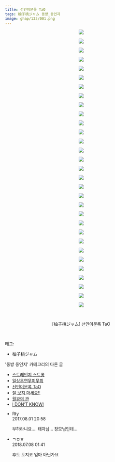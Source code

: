 ```yaml
---
title: 선인이문록 TaO
tags: 柚子桃ジャム 동방_동인지
image: ghap/133/001.png
---
```

<div class="article">
<p style="text-align: center; clear: none; float: none;"><img src="{{ site.nasurl }}/ghap/133/001.png"/></p>
<p style="text-align: center; clear: none; float: none;"><img src="{{ site.nasurl }}/ghap/133/002.png"/></p>
<p style="text-align: center; clear: none; float: none;"><img src="{{ site.nasurl }}/ghap/133/003.png"/></p>
<p style="text-align: center; clear: none; float: none;"><img src="{{ site.nasurl }}/ghap/133/004.png"/></p>
<p style="text-align: center; clear: none; float: none;"><img src="{{ site.nasurl }}/ghap/133/005.png"/></p>
<p style="text-align: center; clear: none; float: none;"><img src="{{ site.nasurl }}/ghap/133/006.png"/></p>
<p style="text-align: center; clear: none; float: none;"><img src="{{ site.nasurl }}/ghap/133/007.png"/></p>
<p style="text-align: center; clear: none; float: none;"><img src="{{ site.nasurl }}/ghap/133/008.png"/></p>
<p style="text-align: center; clear: none; float: none;"><img src="{{ site.nasurl }}/ghap/133/009.png"/></p>
<p style="text-align: center; clear: none; float: none;"><img src="{{ site.nasurl }}/ghap/133/010.png"/></p>
<p style="text-align: center; clear: none; float: none;"><img src="{{ site.nasurl }}/ghap/133/011.png"/></p>
<p style="text-align: center; clear: none; float: none;"><img src="{{ site.nasurl }}/ghap/133/012.png"/></p>
<p style="text-align: center; clear: none; float: none;"><img src="{{ site.nasurl }}/ghap/133/013.png"/></p>
<p style="text-align: center; clear: none; float: none;"><img src="{{ site.nasurl }}/ghap/133/014.png"/></p>
<p style="text-align: center; clear: none; float: none;"><img src="{{ site.nasurl }}/ghap/133/015.png"/></p>
<p style="text-align: center; clear: none; float: none;"><img src="{{ site.nasurl }}/ghap/133/016.png"/></p>
<p style="text-align: center; clear: none; float: none;"><img src="{{ site.nasurl }}/ghap/133/017.png"/></p>
<p style="text-align: center; clear: none; float: none;"><img src="{{ site.nasurl }}/ghap/133/018.png"/></p>
<p style="text-align: center; clear: none; float: none;"><img src="{{ site.nasurl }}/ghap/133/019.png"/></p>
<p style="text-align: center; clear: none; float: none;"><img src="{{ site.nasurl }}/ghap/133/020.png"/></p>
<p style="text-align: center; clear: none; float: none;"><img src="{{ site.nasurl }}/ghap/133/021.png"/></p>
<p style="text-align: center; clear: none; float: none;"><img src="{{ site.nasurl }}/ghap/133/022.jpg"/></p>
<p style="text-align: center; clear: none; float: none;"><img src="{{ site.nasurl }}/ghap/133/023.jpg"/></p>
<p style="text-align: center; clear: none; float: none;"><img src="{{ site.nasurl }}/ghap/133/024.jpg"/></p>
<p style="text-align: center; clear: none; float: none;"><img src="{{ site.nasurl }}/ghap/133/025.jpg"/></p>
<p style="text-align: center; clear: none; float: none;"><img src="{{ site.nasurl }}/ghap/133/026.jpg"/></p>
<p style="text-align: center; clear: none; float: none;"><img src="{{ site.nasurl }}/ghap/133/027.png"/></p>
<p style="text-align: center; clear: none; float: none;"><img src="{{ site.nasurl }}/ghap/133/028.png"/></p>
<p style="text-align: center; clear: none; float: none;"><img src="{{ site.nasurl }}/ghap/133/029.jpg"/></p>
<p style="text-align: center; clear: none; float: none;"><img src="{{ site.nasurl }}/ghap/133/030.jpg"/></p>
<p style="text-align: center; clear: none; float: none;"><img src="{{ site.nasurl }}/ghap/133/031.jpg"/></p>
<p style="text-align: center; clear: none; float: none;"><br/></p>
<p style="text-align: center; clear: none; float: none;">[柚子桃ジャム] 선인이문록 TaO</p>
<p><br/></p>
</div><div class="tagTrail">
<p>태그: </p>
<ul>
<li>柚子桃ジャム</li>
</ul>
</div><div class="another">
<p>'동방 동인지' 카테고리의 다른 글</p>
<ul>
<li><a href="/2016-06-18-ghap_135">스트레인지 스트롱</a></li>
<li><a href="/2016-06-18-ghap_134">일상우연무미무취</a></li>
<li><a href="/2016-06-18-ghap_133">선인이문록 TaO</a></li>
<li><a href="/2016-06-18-ghap_132">절 보지 마세요!!</a></li>
<li><a href="/2016-06-18-ghap_131">월광의 관</a></li>
<li><a href="/2016-06-18-ghap_130">I DON’T KNOW!</a></li>
</ul>
</div><div class="cb_module cb_fluid">
<div class="cb_wrt cb_profile">
<div class="comment">
<ul>
<li class="cb_thumb_off" id="comment15049487">
<div class="cb_comment_area">
<div class="cb_info_area">
<div class="cb_section">
<span class="cb_nick_name">Rty</span>
</div>
<div class="cb_section">
<span class="cb_date">2017.08.01 20:58 </span>
</div>
</div>
<div class="cb_dsc_comment">
<p class="cb_dsc">
											부하라니요.... 태자님... 장모님인데...
										</p>
</div>
</div></li>
<li class="cb_thumb_off" id="comment15282122">
<div class="cb_comment_area">
<div class="cb_info_area">
<div class="cb_section">
<span class="cb_nick_name">ㄱㅁㅎ</span>
</div>
<div class="cb_section">
<span class="cb_date">2018.07.08 01:41 </span>
</div>
</div>
<div class="cb_dsc_comment">
<p class="cb_dsc">
											후토 토지코 엄마 아닌가요
										</p>
</div>
</div></li>
</ul>
</div>
</div><!-- commentList close -->
</div>